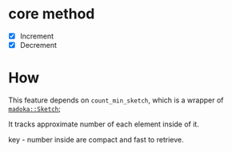 # core method
- [x] Increment
- [x] Decrement

# How
This feature depends on `count_min_sketch`, which is a wrapper of [`madoka::Sketch`](https://github.com/s-yata/madoka);

It tracks approximate number of each element inside of it.

key - number inside are compact and fast to retrieve.